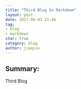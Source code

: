 ```yaml
---
title: "Third Blog In Markdown"
layout: post
date: 2017-06-03 22:44
tag:
- blog
- markdown
star: true
category: blog
author: jiaqixu
---
```


## Summary:
Third Blog
